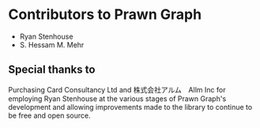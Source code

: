 Contributors to Prawn Graph
===========================

  *  Ryan Stenhouse
  *  S. Hessam M. Mehr


Special thanks to
-----------------

Purchasing Card Consultancy Ltd and 株式会社アルム　Allm Inc for employing Ryan Stenhouse
at the various stages of Prawn Graph's development and allowing improvements made to the
library to continue to be free and open source.